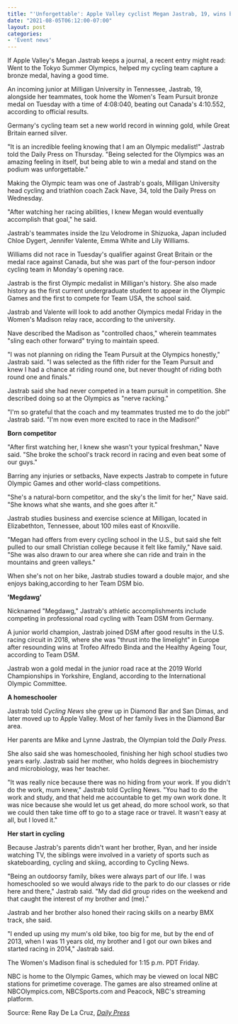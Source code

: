 ```yaml
---
title: "'Unforgettable': Apple Valley cyclist Megan Jastrab, 19, wins bronze medal in Olympics debut"
date: "2021-08-05T06:12:00-07:00"
layout: post
categories:
- 'Event news'
---
```


If Apple Valley's Megan Jastrab keeps a journal, a recent entry might read: Went to the Tokyo Summer Olympics, helped my cycling team capture a bronze medal, having a good time.

An incoming junior at Milligan University in Tennessee, Jastrab, 19, alongside her teammates, took home the Women's Team Pursuit bronze medal on Tuesday with a time of 4:08:040, beating out Canada's 4:10.552, according to official results.

Germany's cycling team set a new world record in winning gold, while Great Britain earned silver.

"It is an incredible feeling knowing that I am an Olympic medalist!" Jastrab told the Daily Press on Thursday. "Being selected for the Olympics was an amazing feeling in itself, but being able to win a medal and stand on the podium was unforgettable."

Making the Olympic team was one of Jastrab's goals, Milligan University head cycling and triathlon coach Zack Nave, 34, told the Daily Press on Wednesday.

"After watching her racing abilities, I knew Megan would eventually accomplish that goal," he said.

Jastrab's teammates inside the Izu Velodrome in Shizuoka, Japan included Chloe Dygert, Jennifer Valente, Emma White and Lily Williams.

Williams did not race in Tuesday's qualifier against Great Britain or the medal race against Canada, but she was part of the four-person indoor cycling team in Monday's opening race.

Jastrab is the first Olympic medalist in Milligan's history. She also made history as the first current undergraduate student to appear in the Olympic Games and the first to compete for Team USA, the school said.

Jastrab and Valente will look to add another Olympics medal Friday in the Women's Madison relay race, according to the university.

Nave described the Madison as "controlled chaos," wherein teammates "sling each other forward" trying to maintain speed.

"I was not planning on riding the Team Pursuit at the Olympics honestly," Jastrab said. "I was selected as the fifth rider for the Team Pursuit and knew I had a chance at riding round one, but never thought of riding both round one and finals."

Jastrab said she had never competed in a team pursuit in competition. She described doing so at the Olympics as "nerve racking."

"I'm so grateful that the coach and my teammates trusted me to do the job!" Jastrab said. "I'm now even more excited to race in the Madison!"

**Born competitor**

"After first watching her, I knew she wasn't your typical freshman," Nave said. "She broke the school's track record in racing and even beat some of our guys."

Barring any injuries or setbacks, Nave expects Jastrab to compete in future Olympic Games and other world-class competitions.

"She's a natural-born competitor, and the sky's the limit for her," Nave said. "She knows what she wants, and she goes after it."

Jastrab studies business and exercise science at Milligan, located in Elizabethton, Tennessee, about 100 miles east of Knoxville.

"Megan had offers from every cycling school in the U.S., but said she felt pulled to our small Christian college because it felt like family," Nave said. "She was also drawn to our area where she can ride and train in the mountains and green valleys."

When she's not on her bike, Jastrab studies toward a double major, and she enjoys baking,according to her Team DSM bio.

**'Megdawg'**

Nicknamed "Megdawg," Jastrab's athletic accomplishments include competing in professional road cycling with Team DSM from Germany.

A junior world champion, Jastrab joined DSM after good results in the U.S. racing circuit in 2018, where she was "thrust into the limelight" in Europe after resounding wins at Trofeo Alfredo Binda and the Healthy Ageing Tour, according to Team DSM.

Jastrab won a gold medal in the junior road race at the 2019 World Championships in Yorkshire, England, according to the International Olympic Committee.

**A homeschooler**

Jastrab told *Cycling News* she grew up in Diamond Bar and San Dimas, and later moved up to Apple Valley. Most of her family lives in the Diamond Bar area.

Her parents are Mike and Lynne Jastrab, the Olympian told the *Daily Press.*

She also said she was homeschooled, finishing her high school studies two years early. Jastrab said her mother, who holds degrees in biochemistry and microbiology, was her teacher.

"It was really nice because there was no hiding from your work. If you didn't do the work, mum knew," Jastrab told Cycling News. "You had to do the work and study, and that held me accountable to get my own work done. It was nice because she would let us get ahead, do more school work, so that we could then take time off to go to a stage race or travel. It wasn't easy at all, but I loved it."

**Her start in cycling**

Because Jastrab's parents didn't want her brother, Ryan, and her inside watching TV, the siblings were involved in a variety of sports such as skateboarding, cycling and skiing, according to Cycling News.

"Being an outdoorsy family, bikes were always part of our life. I was homeschooled so we would always ride to the park to do our classes or ride here and there," Jastrab said. "My dad did group rides on the weekend and that caught the interest of my brother and (me)."

Jastrab and her brother also honed their racing skills on a nearby BMX track, she said.

"I ended up using my mum's old bike, too big for me, but by the end of 2013, when I was 11 years old, my brother and I got our own bikes and started racing in 2014," Jastrab said.

The Women's Madison final is scheduled for 1:15 p.m. PDT Friday.

NBC is home to the Olympic Games, which may be viewed on local NBC stations for primetime coverage. The games are also streamed online at NBCOlympics.com, NBCSports.com and Peacock, NBC's streaming platform.

Source: Rene Ray De La Cruz, [*Daily Press*](https://www.vvdailypress.com)
